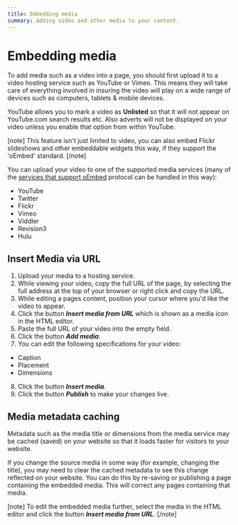 ```yaml
---
title: Embedding media
summary: Adding video and other media to your content.
---
```


# Embedding media

To add media such as a video into a page, you should first upload it to a video hosting service such as YouTube or Vimeo. This means they will take care of everything involved in insuring the video will play on a wide range of devices such as computers, tablets & mobile devices.

YouTube allows you to mark a video as **Unlisted** so that it will not appear on YouTube.com search results etc. Also adverts will not be displayed on your video unless you enable that option from within YouTube.

[note]
This feature isn't just limited to video, you can also embed Flickr slideshows and other embeddable widgets this way, if they support the 'oEmbed' standard.
[/note]

You can upload your video to one of the supported media services (many of the [services that support oEmbed](http://oembed.com/#section7) protocol can be handled in this way):
* YouTube
* Twitter
* Flickr
* Vimeo
* Viddler
* Revision3
* Hulu

## Insert Media via URL

1. Upload your media to a hosting service.
2. While viewing your video, copy the full URL of the page, by selecting the full address at the top of your browser or right click and copy the URL.
3. While editing a pages content, position your cursor where you'd like the video to appear.
4. Click the button ***Insert media from URL*** which is shown as a media icon in the HTML editor.
5. Paste the full URL of your video into the empty field.
6. Click the button ***Add media***.
7. You can edit the following specifications for your video:
* Caption
* Placement
* Dimensions
8. Click the button ***Insert media***.
9. Click the button ***Publish*** to make your changes live.

## Media metadata caching

Metadata such as the media title or dimensions from the media service may be cached (saved) on your website so that it loads faster for visitors to your website.

If you change the source media in some way (for example, changing the title), you may need to clear the cached metadata to see this change reflected on your website. You can do this by re-saving or publishing a page containing the embedded media. This will correct any pages containing that media.

[note]
To edit the embedded media further, select the media in the HTML editor and click the button ***Insert media from URL***.
[/note]
